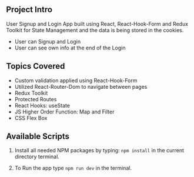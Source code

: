 ## Project Intro

User Signup and Login App built using React, React-Hook-Form and Redux Toolkit for State Management and the data is being stored in the cookies.

- User can Signup and Login
- User can see own info at the end of the Login

## Topics Covered

- Custom validation applied using React-Hook-Form
- Utilized React-Router-Dom to navigate between pages
- Redux Toolkit
- Protected Routes
- React Hooks: useState
- JS Higher Order Function: Map and Filter
- CSS Flex Box

## Available Scripts

1. Install all needed NPM packages by typing: `npm install` in the current directory terminal.

2. To Run the app type `npm run dev` in the terminal.
